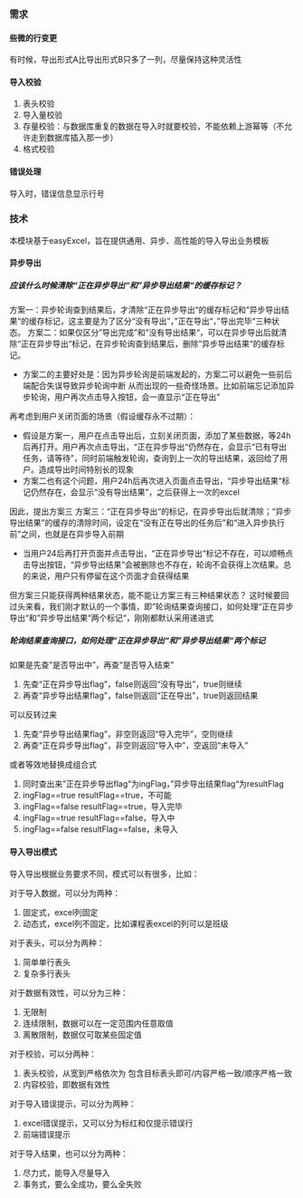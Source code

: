 
### 需求

#### 些微的行变更
有时候，导出形式A比导出形式B只多了一列，尽量保持这种灵活性

#### 导入校验
1. 表头校验
2. 导入量校验
3. 存量校验：与数据库重复的数据在导入时就要校验，不能依赖上游幂等（不允许走到数据库插入那一步）
4. 格式校验

#### 错误处理
导入时，错误信息显示行号

### 技术
本模块基于easyExcel，旨在提供通用、异步、高性能的导入导出业务模板

#### 异步导出
##### 应该什么时候清除“正在异步导出“和”异步导出结果“的缓存标记？
方案一：异步轮询查到结果后，才清除“正在异步导出“的缓存标记和”异步导出结果“的缓存标记，这主要是为了区分“没有导出”，”正在导出“，”导出完毕“三种状态。
方案二：如果仅区分”导出完成”和”没有导出结果“，可以在异步导出后就清除“正在异步导出“标记，在异步轮询查到结果后，删除”异步导出结果“的缓存标记。
* 方案二的主要好处是：因为异步轮询是前端发起的，方案二可以避免一些前后端配合失误导致异步轮询中断 从而出现的一些奇怪场景。比如前端忘记添加异步轮询，用户再次点击导入按钮，会一直显示“正在导出”

再考虑到用户关闭页面的场景（假设缓存永不过期）：
* 假设是方案一，用户在点击导出后，立刻关闭页面，添加了某些数据，等24h后再打开。用户再次点击导出，“正在异步导出“仍然存在，会显示“已有导出任务，请等待”，同时前端触发轮询，查询到上一次的导出结果，返回给了用户。造成导出时间特别长的现象
* 方案二也有这个问题，用户24h后再次进入页面点击导出，“异步导出结果“标记仍然存在，会显示“没有导出结果”，之后获得上一次的excel

因此，提出方案三
方案三：“正在异步导出“的标记，在异步导出后就清除；“异步导出结果”的缓存的清除时间，设定在“没有正在导出的任务后”和“进入异步执行前”之间，也就是在异步导入前期
* 当用户24后再打开页面并点击导出，“正在异步导出“标记不存在，可以顺畅点击导出按钮，“异步导出结果”会被删除也不存在，轮询不会获得上次结果。总的来说，用户只有停留在这个页面才会获得结果

但方案三只能获得两种结果状态，能不能让方案三有三种结果状态？
这时候要回过头来看，我们刚才默认的一个事情，即”轮询结果查询接口，如何处理“正在异步导出“和”异步导出结果“两个标记“，刚刚都默认采用递进式

##### 轮询结果查询接口，如何处理“正在异步导出“和”异步导出结果“两个标记
如果是先查”是否导出中”，再查“是否导入结束”
1. 先查“正在异步导出flag”，false则返回“没有导出”，true则继续
2. 再查“异步导出结果flag”，false则返回“正在导出”，true则返回结果

可以反转过来
1. 先查“异步导出结果flag”，非空则返回“导入完毕”，空则继续
2. 再查“正在异步导出flag”，非空则返回“导入中”，空返回“未导入”

或者等效地替换成组合式
1. 同时查出来”正在异步导出flag“为ingFlag，”异步导出结果flag“为resultFlag
2. ingFlag==true resultFlag==true，不可能
3. ingFlag==false resultFlag==true，导入完毕
4. ingFlag==true resultFlag==false，导入中
5. ingFlag==false resultFlag==false，未导入

#### 导入导出模式
导入导出根据业务要求不同，模式可以有很多，比如：

对于导入数据，可以分为两种：
1. 固定式，excel列固定
2. 动态式，excel列不固定，比如课程表excel的列可以是班级

对于表头，可以分为两种：
1. 简单单行表头
2. 复杂多行表头

对于数据有效性，可以分为三种：
1. 无限制
2. 连续限制，数据可以在一定范围内任意取值
3. 离散限制，数据仅可取某些固定值

对于校验，可以分两种：
1. 表头校验，从宽到严格依次为 包含目标表头即可/内容严格一致/顺序严格一致
2. 内容校验，即数据有效性

对于导入错误提示，可以分为两种：
1. excel错误提示，又可以分为标红和仅提示错误行
2. 前端错误提示

对于导入结果，也可以分为两种：
1. 尽力式，能导入尽量导入
2. 事务式，要么全成功，要么全失败

